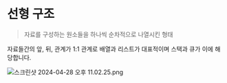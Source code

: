 # 선형 구조

> 자료를 구성하는 원소들을 하나씩 순차적으로 나열시킨 형태
> 

자료들간의 앞, 뒤, 관계가 1:1 관계로 배열과 리스트가 대표적이며 스택과 큐가 이에 해당합니다.

![스크린샷 2024-04-28 오후 11.02.25.png](%E1%84%89%E1%85%A5%E1%86%AB%E1%84%92%E1%85%A7%E1%86%BC%20%E1%84%80%E1%85%AE%E1%84%8C%E1%85%A9%20149f88fa20674849ab948e38fa383cf1/%25E1%2584%2589%25E1%2585%25B3%25E1%2584%258F%25E1%2585%25B3%25E1%2584%2585%25E1%2585%25B5%25E1%2586%25AB%25E1%2584%2589%25E1%2585%25A3%25E1%2586%25BA_2024-04-28_%25E1%2584%258B%25E1%2585%25A9%25E1%2584%2592%25E1%2585%25AE_11.02.25.png)